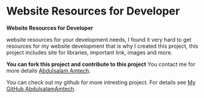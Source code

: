 Website Resources for Developer
======

**Website Resources for Developer**

website resources for your development needs, I found it very hard to get resources for my website development  that is why I created this project, this project includes site for libraries, important link, images and more.

**You can fork this project and contribute to this project**
You contact me for more details [Abdulsalam Amtech](https://bit.ly/abdulsalamamtech).

You can check out my github for more intresting project.
For details see [My GitHub AbdulsalamAmtech](https://github.com/abdulsalamamtech).